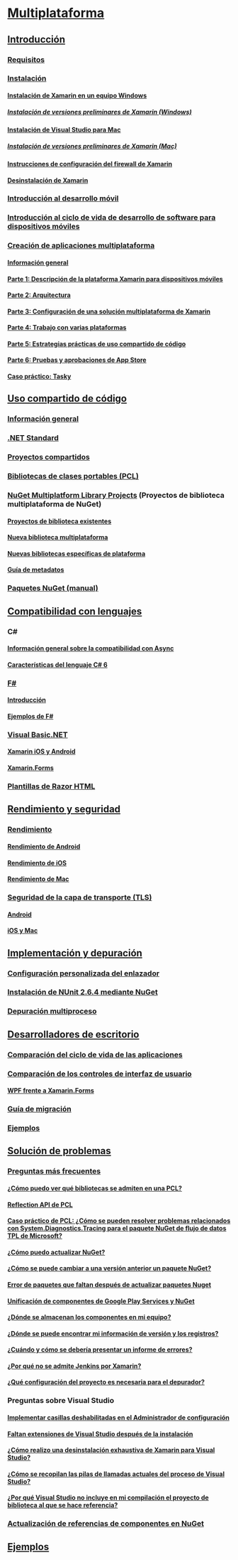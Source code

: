 # [Multiplataforma](index.yml)
## [Introducción](get-started/index.md)
### [Requisitos](get-started/requirements.md)
### [Instalación](get-started/installation/index.md)
#### [Instalación de Xamarin en un equipo Windows](get-started/installation/windows.md)
##### [Instalación de versiones preliminares de Xamarin (Windows)](get-started/installation/windows-preview.md)
#### [Instalación de Visual Studio para Mac](/visualstudio/mac/installation/)
##### [Instalación de versiones preliminares de Xamarin (Mac)](/visualstudio/mac/update/)
#### [Instrucciones de configuración del firewall de Xamarin](get-started/installation/firewall.md)
#### [Desinstalación de Xamarin](get-started/installation/uninstalling-xamarin.md)
### [Introducción al desarrollo móvil](get-started/introduction-to-mobile-development.md)
### [Introducción al ciclo de vida de desarrollo de software para dispositivos móviles](get-started/introduction-to-mobile-sdlc.md)

### [Creación de aplicaciones multiplataforma](app-fundamentals/building-cross-platform-applications/index.md)
#### [Información general](app-fundamentals/building-cross-platform-applications/overview.md)
#### [Parte 1: Descripción de la plataforma Xamarin para dispositivos móviles](app-fundamentals/building-cross-platform-applications/understanding-the-xamarin-mobile-platform.md)
#### [Parte 2: Arquitectura](app-fundamentals/building-cross-platform-applications/architecture.md)
#### [Parte 3: Configuración de una solución multiplataforma de Xamarin](app-fundamentals/building-cross-platform-applications/setting-up-a-xamarin-cross-platform-solution.md)
#### [Parte 4: Trabajo con varias plataformas](app-fundamentals/building-cross-platform-applications/platform-divergence-abstraction-divergent-implementation.md)
#### [Parte 5: Estrategias prácticas de uso compartido de código](app-fundamentals/building-cross-platform-applications/practical-code-sharing-strategies.md)
#### [Parte 6: Pruebas y aprobaciones de App Store](app-fundamentals/building-cross-platform-applications/testing-and-app-store-approvals.md)
#### [Caso práctico: Tasky](app-fundamentals/building-cross-platform-applications/case-study-tasky.md)

## [Uso compartido de código](app-fundamentals/index.md)
### [Información general](app-fundamentals/code-sharing.md)
### [.NET Standard](app-fundamentals/net-standard.md)
### [Proyectos compartidos](app-fundamentals/shared-projects.md)
### [Bibliotecas de clases portables (PCL)](app-fundamentals/pcl.md)
### [NuGet Multiplatform Library Projects](app-fundamentals/nuget-multiplatform-libraries/index.md) (Proyectos de biblioteca multiplataforma de NuGet)
#### [Proyectos de biblioteca existentes](app-fundamentals/nuget-multiplatform-libraries/existing-library.md)
#### [Nueva biblioteca multiplataforma](app-fundamentals/nuget-multiplatform-libraries/single-codebase.md)
#### [Nuevas bibliotecas específicas de plataforma](app-fundamentals/nuget-multiplatform-libraries/platform-specific.md)
#### [Guía de metadatos](app-fundamentals/nuget-multiplatform-libraries/metadata.md)
### [Paquetes NuGet (manual)](app-fundamentals/nuget-manual.md)

## [Compatibilidad con lenguajes](platform/index.md)

### C#
#### [Información general sobre la compatibilidad con Async](platform/async.md)
#### [Características del lenguaje C# 6](platform/csharp-six.md)
### [F#](platform/fsharp/index.md)
#### [Introducción](platform/fsharp/overview.md)
#### [Ejemplos de F#](platform/fsharp/samples.md)
### [Visual Basic.NET](platform/visual-basic/index.md)
#### [Xamarin iOS y Android](platform/visual-basic/native-apps.md)
#### [Xamarin.Forms](platform/visual-basic/xamarin-forms.md)
### [Plantillas de Razor HTML](platform/razor-html-templates/index.md)

## [Rendimiento y seguridad](deploy-test/performance.md)
### [Rendimiento](deploy-test/memory-perf-best-practices.md)
#### [Rendimiento de Android](~/android/deploy-test/performance.md?context=xamarin/cross-platform)
#### [Rendimiento de iOS](~/ios/deploy-test/performance.md?context=xamarin/cross-platform)
#### [Rendimiento de Mac](~/mac/deploy-test/performance.md?context=xamarin/cross-platform)
### [Seguridad de la capa de transporte (TLS)](app-fundamentals/transport-layer-security.md)
#### [Android](~/android/app-fundamentals/http-stack.md?context=xamarin/cross-platform)
#### [iOS y Mac](~/cross-platform/macios/http-stack.md?context=xamarin/cross-platform)
## [Implementación y depuración](deploy-test/index.md)
### [Configuración personalizada del enlazador](deploy-test/linker.md)
### [Instalación de NUnit 2.6.4 mediante NuGet](deploy-test/installing-nunit-using-nuget.md)
### [Depuración multiproceso](deploy-test/multi-process-debugging.md)

## [Desarrolladores de escritorio](desktop/index.md)
### [Comparación del ciclo de vida de las aplicaciones](desktop/lifecycle.md)
### [Comparación de los controles de interfaz de usuario](desktop/controls/index.md)
#### [WPF frente a Xamarin.Forms](desktop/controls/wpf.md)
### [Guía de migración](desktop/porting.md)
### [Ejemplos](desktop/samples.md)

## [Solución de problemas](troubleshooting/index.md)
### [Preguntas más frecuentes](troubleshooting/questions/index.md)
#### [¿Cómo puedo ver qué bibliotecas se admiten en una PCL?](troubleshooting/questions/pcl-support-libraries.md)
#### [Reflection API de PCL](troubleshooting/questions/pcl-reflection.md)
#### [Caso práctico de PCL: ¿Cómo se pueden resolver problemas relacionados con System.Diagnostics.Tracing para el paquete NuGet de flujo de datos TPL de Microsoft?](troubleshooting/questions/pcl-case-study.md)
#### [¿Cómo puedo actualizar NuGet?](troubleshooting/questions/nuget-update.md)
#### [¿Cómo se puede cambiar a una versión anterior un paquete NuGet?](troubleshooting/questions/nuget-package-downgrade.md)
#### [Error de paquetes que faltan después de actualizar paquetes Nuget](troubleshooting/questions/nuget-packages-missing.md)
#### [Unificación de componentes de Google Play Services y NuGet](troubleshooting/questions/gps-components-nuget.md)
#### [¿Dónde se almacenan los componentes en mi equipo?](troubleshooting/questions/component-storage.md)
#### [¿Dónde se puede encontrar mi información de versión y los registros?](troubleshooting/questions/version-logs.md)
#### [¿Cuándo y cómo se debería presentar un informe de errores?](troubleshooting/questions/howto-file-bug.md)
#### [¿Por qué no se admite Jenkins por Xamarin?](troubleshooting/questions/xamarin-jenkins.md)
#### [¿Qué configuración del proyecto es necesaria para el depurador?](troubleshooting/questions/debugger-settings.md)

### Preguntas sobre Visual Studio
#### [Implementar casillas deshabilitadas en el Administrador de configuración](troubleshooting/questions/deploy-checkboxes.md)
#### [Faltan extensiones de Visual Studio después de la instalación](troubleshooting/questions/missing-vs-extensions.md)
#### [¿Cómo realizo una desinstalación exhaustiva de Xamarin para Visual Studio?](troubleshooting/questions/uninstall-xamarin-vs.md)
#### [¿Cómo se recopilan las pilas de llamadas actuales del proceso de Visual Studio?](troubleshooting/questions/vs-callstack.md)
#### [¿Por qué Visual Studio no incluye en mi compilación el proyecto de biblioteca al que se hace referencia?](troubleshooting/questions/vs-config-manager.md)

### [Actualización de referencias de componentes en NuGet](troubleshooting/component-nuget.md)
## [Ejemplos](samples/index.yml)
